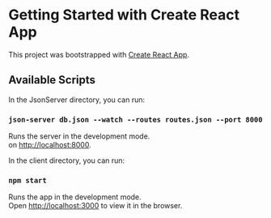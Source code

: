 # Getting Started with Create React App

This project was bootstrapped with [Create React App](https://github.com/facebook/create-react-app).

## Available Scripts

In the JsonServer directory, you can run:

### `json-server db.json --watch --routes routes.json --port 8000`

Runs the server in the development mode.\
on [http://localhost:8000](http://localhost:8000).

In the client directory, you can run:

### `npm start`

Runs the app in the development mode.\
Open [http://localhost:3000](http://localhost:3000) to view it in the browser.
